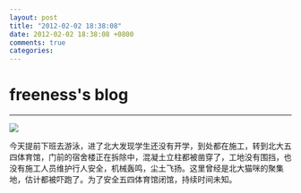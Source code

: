 ```yaml
---
layout: post
title: "2012-02-02 18:38:08"
date: 2012-02-02 18:38:08 +0800
comments: true
categories: 
---
```


# freeness's blog

----------

![](http://okqmqrbgo.bkt.clouddn.com/201202021838081.jpg)

>
今天提前下班去游泳，进了北大发现学生还没有开学，到处都在施工，转到北大五四体育馆，门前的宿舍楼正在拆除中，混凝土立柱都被凿穿了，工地没有围挡，也没有施工人员维护行人安全，机械轰鸣，尘土飞扬。这里曾经是北大猫咪的聚集地，估计都被吓跑了。为了安全五四体育馆闭馆，持续时间未知。